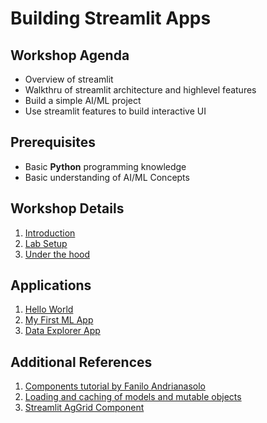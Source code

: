 # Building Streamlit Apps

## Workshop Agenda

* Overview of streamlit
* Walkthru of streamlit architecture and highlevel features
* Build a simple AI/ML project
* Use streamlit features to build interactive UI

## Prerequisites

* Basic **Python** programming knowledge
* Basic understanding of AI/ML Concepts


## Workshop Details

1. [Introduction](./Introduction.md)
2. [Lab Setup](./LabSetup.md)
3. [Under the hood](./UnderTheHood.md)

## Applications

1. [Hello World](./hello_world_app/app.py)
2. [My First ML App](./my_first_mp_app/app.py)
3. [Data Explorer App](./data_explorer_app/app.py)


## Additional References

1. [ Components tutorial by Fanilo Andrianasolo ]( https://streamlit-components-tutorial.netlify.app/introduction/ )
2. [ Loading and caching of models and mutable objects ](https://discuss.streamlit.io/t/loading-and-caching-of-models-and-mutable-objects/94)
3. [ Streamlit AgGrid Component]( https://github.com/PablocFonseca/streamlit-aggrid )